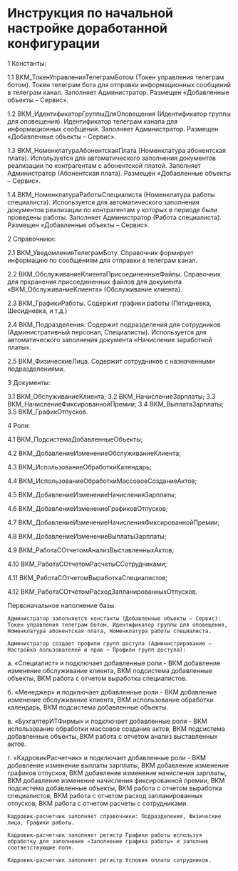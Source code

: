 # Инструкция по начальной настройке доработанной конфигурации
1 Константы:

1.1 ВКМ_ТокенУправленияТелеграмБотом (Токен управления телеграм ботом). Токен телеграм бота для отправки информационных сообщений в телеграм канал. Заполняет Администратор. Размещен «Добавленные объекты – Сервис».

1.2 ВКМ_ИдентификаторГруппыДляОповещения (Идентификатор группы для оповещения). Идентификатор телеграм канала для информационных сообщений. Заполняет Администратор. Размещен «Добавленные объекты – Сервис».

1.3 ВКМ_НоменклатураАбонентскаяПлата (Номенклатура абонентская плата). Используется для автоматического заполнения документов реализации по контрагентам с абонентской платой. Заполняет Администратор (Абонентская плата). Размещен «Добавленные объекты – Сервис».

1.4 ВКМ_НоменклатураРаботыСпециалиста (Номенклатура работы специалиста). Используется для автоматического заполнения документов реализации по контрагентам у которых в периоде были проведены работы. Заполняет Администратор (Работа специалиста). Размещен «Добавленные объекты – Сервис».

2 Справочники:

2.1 ВКМ_УведомленияТелеграмБоту. Справочник формирует информацию по сообщениям для отправки в телеграм канал.

2.2 ВКМ_ОбслуживаниеКлиентаПрисоединенныеФайлы. Справочник для прхранения присоединенных файлов для документа «ВКМ_ОбслуживаниеКлиента» (Обслуживание клиента).

2.3 ВКМ_ГрафикиРаботы. Содержит графики работы (Пятидневка, Шесидневка, и т.д.)

2.4 ВКМ_Подразделения. Содержит подразделения для сотрудников (Административный персонал, Специалисты). Используется для автоматического заполнения документа «Начисление заработной платы».

2.5 ВКМ_ФизическиеЛица. Содержит сотрудников с назначенными подразделениями.

3 Документы:

3.1 ВКМ_ОбслуживаниеКлиента; 3.2 ВКМ_НачислениеЗарплаты; 3.3 ВКМ_НачислениеФиксированнойПремии; 3.4 ВКМ_ВыплатаЗарплаты; 3.5 ВКМ_ГрафикОтпусков.

4 Роли:

4.1 ВКМ_ПодсистемаДобавленныеОбъекты;

4.2 ВКМ_ДобавлениеИзменениеОбслуживаниеКлиента;

4.3 ВКМ_ИспользованиеОбработкиКалендарь;

4.4 ВКМ_ИспользованиеОбработкиМассовоеСозданиеАктов;

4.5 ВКМ_ДобавлениеИзменениеНачисленияЗарплаты;

4.6 ВКМ_ДобавлениеИзменениеГрафиковОтпусков;

4.7 ВКМ_ДобавлениеИзменениеНачисленияФиксированнойПремии;

4.8 ВКМ_ДобавлениеИзменениеВыплатыЗарплаты;

4.9 ВКМ_РаботаСОтчетомАнализВыставленныхАктов;

4.10 ВКМ_РаботаСОтчетомРасчетыССотрудниками;

4.11 ВКМ_РаботаСОтчетомВыработкаСпециалистов;

4.12 ВКМ_РаботаСОтчетомРасходЗапланированныхОтпусков.

Первоначальное наполнение базы.

    Администратор заполняется константы (Добавленные объекты – Сервис): Токен управления телеграм ботом, Идентификатор группы для оповещения, Номенклатура абонентская плата, Номенклатура работы специалиста.

    Администратор создает профили групп доступа (Администрирование – Настройка пользователей и прав – Профили групп доступа):

а. «Специалист» и подключает добавленные роли - ВКМ добавление изменение обслуживание клиента, ВКМ подсистема добавленные объекты, ВКМ работа с отчетом выработка специалистов.

б. «Менеджер» и подключает добавленные роли - ВКМ добавление изменение обслуживание клиента, ВКМ использование обработки календарь, ВКМ подсистема добавленные объекты.

в. «БухгалтерИТФирмы» и подключает добавленные роли - ВКМ использование обработки массовое создание актов, ВКМ подсистема добавленные объекты, ВКМ работа с отчетом анализ выставленных актов.

г. «КадровикРасчетчик» и подключает добавленные роли - ВКМ добавление изменение выплаты зарплаты, ВКМ добавление изменение графиков отпусков, ВКМ добавление изменение начисления зарплаты, ВКМ добавление изменение начисления фиксированной премии, ВКМ подсистема добавленные объекты, ВКМ работа с отчетом выработка специалистов, ВКМ работа с отчетом расход запланированных отпусков, ВКМ работа с отчетом расчеты с сотрудниками.

    Кадровик-расчетчик заполняет справочники: Подразделения, Физические лица, Графики работы.

    Кадровик-расчетчик заполняет регистр Графики работы используя обработку для заполнения «Заполнение графика работы» и заполнив соответствующие поля.

    Кадровик-расчетчик заполняет регистр Условия оплаты сотрудников.


